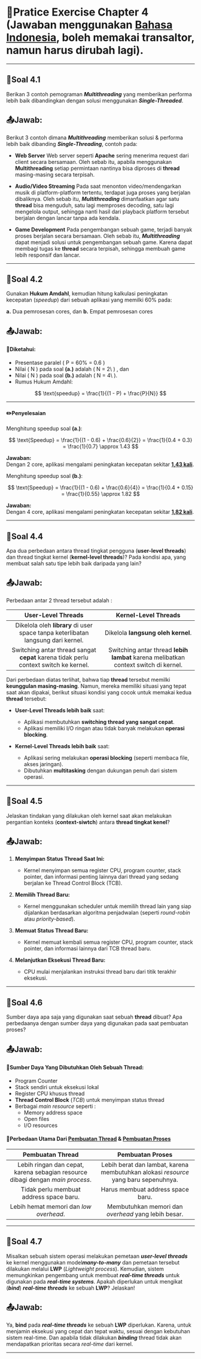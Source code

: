 # 📍Pratice Exercise Chapter 4 (Jawaban menggunakan <ins>Bahasa Indonesia</ins>, boleh memakai transaltor, namun harus dirubah lagi).

---

## 📝Soal 4.1

Berikan 3 contoh pemograman ***Multithreading*** yang memberikan performa lebih baik dibandingkan dengan solusi menggunakan ***Single-Threaded***.

## 📤Jawab:

Berikut 3 contoh dimana ***Multithreading*** memberikan solusi & performa lebih baik dibanding ***Single-Threading***, contoh pada:

- **Web Server**
Web server seperti **Apache** sering menerima request dari client secara bersamaan. Oleh sebab itu, apabila menggunakan **Multithreading** setiap permintaan nantinya bisa diproses di **thread** masing-masing secara terpisah.

- **Audio/Video Streaming**
Pada saat menonton video/mendengarkan musik di platform-platform tertentu, terdapat juga proses yang berjalan dibaliknya. Oleh sebab itu, ***Multithreading*** dimanfaatkan agar satu **thread** bisa menguduh, satu lagi memproses decoding, satu lagi mengelola output, sehingga nanti hasil dari playback platform tersebut berjalan dengan lancar tanpa ada kendala.

- **Game Development**
Pada pengembangan sebuah game, terjadi banyak proses berjalan secara bersamaan. Oleh sebab itu, ***Multithreading*** dapat menjadi solusi untuk pengembangan sebuah game. Karena dapat membagi tugas ke **thread** secara terpisah, sehingga membuah game lebih responsif dan lancar.

---

## 📝Soal 4.2

Gunakan **Hukum Amdahl**, kemudian hitung kalkulasi peningkatan kecepatan (*speedup*) dari sebuah aplikasi yang memilki 60% pada:

**a.** Dua pemrosesan cores, dan
**b.** Empat pemrosesan cores 

## 📤Jawab:

#### 🔎Diketahui:

- Presentase paralel \( P = 60\% = 0.6 \)
- Nilai \( N \)  pada soal **(a.)** adalah \( N = 2\ )  , dan
- Nilai \( N \)  pada soal **(b.)** adalah \( N = 4\ ).
- Rumus Hukum Amdahl:

$$
\text{speedup} = \frac{1}{(1 - P) + \frac{P}{N}}
$$

---

#### ✏️Penyelesaian

Menghitung speedup soal **(a.)**:

$$
\text{Speedup} = \frac{1}{(1 - 0.6) + \frac{0.6}{2}} = \frac{1}{0.4 + 0.3} = \frac{1}{0.7} \approx 1.43
$$


**Jawaban:**  
Dengan 2 core, aplikasi mengalami peningkatan kecepatan sekitar **<ins>1,43 kali</ins>**.


Menghitung speedup soal **(b.)**:

$$
\text{Speedup} = \frac{1}{(1 - 0.6) + \frac{0.6}{4}} = \frac{1}{0.4 + 0.15} = \frac{1}{0.55} \approx 1.82
$$

**Jawaban:**  
Dengan 4 core, aplikasi mengalami peningkatan kecepatan sekitar **<ins>1,82 kali</ins>**.

---

## 📝Soal 4.4

Apa dua perbedaan antara thread tingkat pengguna (**user-level threads**) dan thread tingkat kernel (**kernel-level threads**)? Pada kondisi apa, yang membuat salah satu tipe lebih baik daripada yang lain?

## 📤Jawab:

Perbedaan antar 2 thread tersebut adalah :

| User-Level Threads                     | Kernel-Level Threads                 |
|:---------------------------------------------:|:-------------------------------------------:|
| Dikelola oleh **library** di user space tanpa keterlibatan langsung dari kernel. | Dikelola **langsung oleh kernel**.           |
| Switching antar thread sangat **cepat** karena tidak perlu context switch ke kernel. | Switching antar thread **lebih lambat** karena melibatkan context switch di kernel. |

Dari perbedaan diatas terlihat, bahwa tiap **thread** tersebut memilki **keunggulan masing-masing**. Namun, mereka memiliki situasi yang tepat saat akan dipakai, berikut situasi kondisi yang cocok untuk memakai kedua **thread** tersebut:

- **User-Level Threads lebih baik** saat:
  - Aplikasi membutuhkan **switching thread yang sangat cepat**.
  - Aplikasi memiliki I/O ringan atau tidak banyak melakukan **operasi blocking**.

- **Kernel-Level Threads lebih baik** saat:
  - Aplikasi sering melakukan **operasi blocking** (seperti membaca file, akses jaringan).
  - Dibutuhkan **multitasking** dengan dukungan penuh dari sistem operasi.

---

## 📝Soal 4.5

Jelaskan tindakan yang dilakukan oleh kernel saat akan melakukan pergantian konteks (**context-siwtch**) antara **thread tingkat kenel**?

## 📤Jawab:

1. **Menyimpan Status Thread Saat Ini:**
   - Kernel menyimpan semua register CPU, program counter, stack pointer, dan informasi penting lainnya dari thread yang sedang berjalan ke Thread Control Block (TCB).

2. **Memilih Thread Baru:**
   - Kernel menggunakan scheduler untuk memilih thread lain yang siap dijalankan berdasarkan algoritma penjadwalan (seperti *round-robin* atau *priority-based*).

3. **Memuat Status Thread Baru:**
   - Kernel memuat kembali semua register CPU, program counter, stack pointer, dan informasi lainnya dari TCB thread baru.

4. **Melanjutkan Eksekusi Thread Baru:**
   - CPU mulai menjalankan instruksi thread baru dari titik terakhir eksekusi.

---

## 📝Soal 4.6

Sumber daya apa saja yang digunakan saat sebuah **thread** dibuat? Apa perbedaanya dengan sumber daya yang digunakan pada saat pembuatan proses?

## 📤Jawab:

#### 🧵Sumber Daya Yang Dibutuhkan Oleh Sebuah Thread:
- Program Counter
- Stack sendiri untuk eksekusi lokal
- Register CPU khusus thread
- **Thread Control Block** (*TCB*) untuk menyimpan status thread
- Berbagai *main resource* seperti :
  - Memory address space
  - Open files
  - I/O resources

#### 🔎Perbedaan Utama Dari <ins>Pembuatan Thread</ins> & <ins>Pembuatan Proses</ins> 

| Pembuatan Thread              | Pembuatan Proses                 |
|:---------------------------------------------:|:-------------------------------------------:|
| Lebih ringan dan cepat, karena sebagian resource dibagi dengan *main process*. | Lebih berat dan lambat, karena membutuhkan alokasi *resource* yang baru sepenuhnya.           |
| Tidak perlu membuat address space baru. | Harus membuat address space baru. |
| Lebih hemat memori dan *low overhead*. | Membutuhkan memori dan *overhead* yang lebih besar. |

---

## 📝Soal 4.7

Misalkan sebuah sistem operasi melakukan pemetaan ***user-level threads*** ke kernel menggunakan model***many-to-many*** dan pemetaan tersebut dilakukan melalui **LWP** (*Lightweight process*). Kemudian, sistem memungkinkan pengembang untuk membuat ***real-time threads*** untuk digunakan pada ***real-time systems***. Apakah diperlukan untuk mengikat (***bind***) ***real-time threads*** ke sebuah **LWP**? Jelaskan!

## 📤Jawab:

Ya, **bind** pada ***real-time threads*** ke sebuah **LWP** diperlukan. Karena, untuk menjamin eksekusi yang cepat dan tepat waktu, sesuai dengan kebutuhan sistem real-time. Dan apabila tidak dilakukan ***binding*** thread tidak akan mendapatkan prioritas secara *real-time* dari kernel.

---
